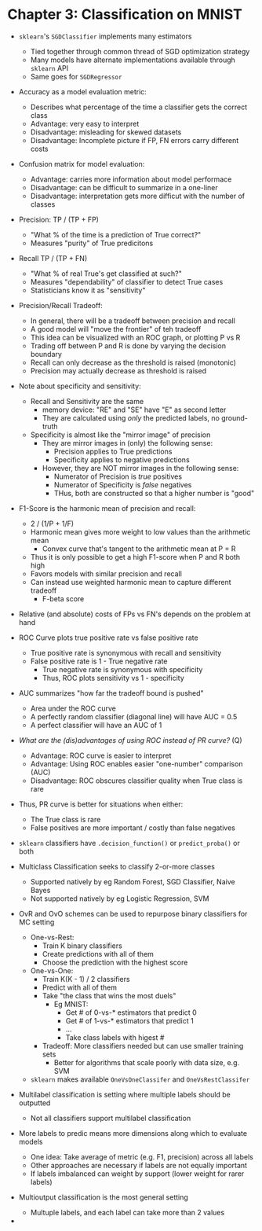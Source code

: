 # Chapter 3: Classification on MNIST

- `sklearn`'s `SGDClassifier` implements many estimators
    - Tied together through common thread of SGD optimization strategy
    - Many models have alternate implementations available through `sklearn` API
    - Same goes for `SGDRegressor`

- Accuracy as a model evaluation metric:
    - Describes what percentage of the time a classifier gets the correct class
    - Advantage: very easy to interpret
    - Disadvantage: misleading for skewed datasets
    - Disadvantage: Incomplete picture if FP, FN errors carry different costs
    
- Confusion matrix for model evaluation:
    - Advantage: carries more information about model performace
    - Disadvantage: can be difficult to summarize in a one-liner
    - Disadvantage: interpretation gets more difficut with the number of classes
    
- Precision: TP / (TP + FP)
    - "What % of the time is a prediction of True correct?"
    - Measures "purity" of True predicitons
    
- Recall TP / (TP + FN)
    - "What % of real True's get classified at such?"
    - Measures "dependability" of classifier to detect True cases
    - Statisticians know it as "sensitivity"
    
- Precision/Recall Tradeoff:
    - In general, there will be a tradeoff between precision and recall
    - A good model will "move the frontier" of teh tradeoff
    - This idea can be visualized with an ROC graph, or plotting P vs R
    - Trading off between P and R is done by varying the decision boundary
    - Recall can only decrease as the threshold is raised (monotonic)
    - Precision may actually decrease as threshold is raised
    
- Note about specificity and sensitivity:
    - Recall and Sensitivity are the same
        - memory device: "RE" and "SE" have "E" as second letter
        - They are calculated using *only* the predicted labels, no ground-truth
    - Specificity is almost like the "mirror image" of precision
        - They are mirror images in (only) the following sense:
            - Precision applies to True predictions
            - Specificity applies to negative predictions
        - However, they are NOT mirror images in the following sense:
            - Numerator of Precision is *true* positives
            - Numerator of Specificity is *false* negatives
            - THus, both are constructed so that a higher number is "good"
            
- F1-Score is the harmonic mean of precision and recall:
    - 2 / (1/P + 1/F)
    - Harmonic mean gives more weight to low values than the arithmetic mean
        - Convex curve that's tangent to the arithmetic mean at P = R
    - Thus it is only possible to get a high F1-score when P and  R both high
    - Favors models with similar precision and recall
    - Can instead use weighted harmonic mean to capture different tradeoff
        - F-beta score 

- Relative (and absolute) costs of FPs vs FN's depends on the problem at hand

- ROC Curve plots true positive rate vs false positive rate
    - True positive rate is synonymous with recall and sensitivity
    - False positive rate is 1 - True negative rate
        - True negative rate is synonymous with specificity
        - Thus, ROC plots sensitivity vs 1 - specificity

- AUC summarizes "how far the tradeoff bound is pushed"
    - Area under the ROC curve
    - A perfectly random classifier (diagonal line) will have AUC = 0.5
    - A perfect classifier will have an AUC of 1
    
- *What are the (dis)advantages of using ROC instead of PR curve?* (Q)
    - Advantage: ROC curve is easier to interpret
    - Advantage: Using ROC enables easier "one-number" comparison (AUC)
    - Disadvantage: ROC obscures classifier quality when True class is rare

- Thus, PR curve is better for situations when either:
    - The True class is rare
    - False positives are more important / costly than false negatives
    
- `sklearn` classifiers have `.decision_function()` or `predict_proba()` or both

- Multiclass Classification seeks to classify 2-or-more classes
    - Supported natively by eg Random Forest, SGD Classifier, Naive Bayes
    - Not supported natively by eg Logistic Regression, SVM
    
- OvR and OvO schemes can be used to repurpose binary classifiers for MC setting
    - One-vs-Rest:
        - Train K binary classifiers
        - Create predictions with all of them
        - Choose the prediction with the highest score
    - One-vs-One:
        - Train K(K - 1) / 2 classifiers
        - Predict with all of them
        - Take "the class that wins the most duels"
            - Eg MNIST:
                - Get # of 0-vs-* estimators that predict 0
                - Get # of 1-vs-* estimators that predict 1
                - ...
                - Take class labels with higest #
        - Tradeoff: More classifiers needed but can use smaller training sets
            - Better for algorithms that scale poorly with data size, e.g. SVM
    - `sklearn` makes available `OneVsOneClassifer` and `OneVsRestClassifer`

- Multilabel classification is setting where multiple labels should be outputted
    - Not all classifiers support multilabel classification
    
- More labels to predic means more dimensions along which to evaluate models
    - One idea: Take average of metric (e.g. F1, precision) across all labels
    - Other approaches are necessary if labels are not equally important
    - If labels imbalanced can weight by support (lower weight for rarer labels)
    
- Multioutput classification is the most general setting
    - Multuple labels, and each label can take more than 2 values
    
- 
